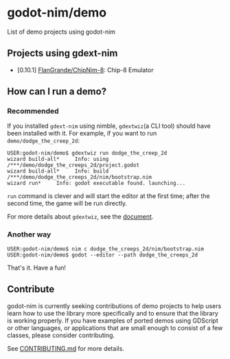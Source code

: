 # godot-nim/demo

List of demo projects using godot-nim

## Projects using gdext-nim
<!-- TEMPLATES: -->
<!-- * [gdext-nim version] [yourname/yourrepo](https://path/to/your/repo): summary (optional) -->
* [0.10.1] [FlanGrande/ChipNim-8](https://github.com/FlanGrande/ChipNim-8): Chip-8 Emulator
<!-- EXAMPLES: -->
<!-- * [10.1] [panno8M/Dodge the Creeps 2D](https://github.com/panno8M/dodge-the-creeps-2d): A simple 2D game that to avoid creepy monsters -->

## How can I run a demo?

### Recommended

If you installed `gdext-nim` using nimble, `gdextwiz`(a CLI tool) should have been installed with it.
For example, if you want to run `demo/dodge_the_creep_2d`:

```console
USER:godot-nim/demo$ gdextwiz run dodge_the_creep_2d
wizard build-all*     Info: using /***/demo/dodge_the_creeps_2d/project.godot 
wizard build-all*     Info: build /***/demo/dodge_the_creeps_2d/nim/bootstrap.nim
wizard run*     Info: godot executable found. launching... 
```

`run` command is clever and will start the editor at the first time; after the second time, the game will be run directly.

For more details about `gdextwiz`, see the [document][1].

### Another way

```console
USER:godot-nim/demo$ nim c dodge_the_creeps_2d/nim/bootstrap.nim
USER:godot-nim/demo$ godot --editor --path dodge_the_creeps_2d
```

That's it. Have a fun!

## Contribute

godot-nim is currently seeking contributions of demo projects to help users learn how to use the library more specifically and to ensure that the library is working properly.
If you have examples of ported demos using GDScript or other languages, or applications that are small enough to consist of a few classes, please consider contributing.

See [CONTRIBUTING.md][2] for more details.

[1]: https://github.com/godot-nim/gdext-nim/wiki/gdextwiz
[2]: https://github.com/godot-nim/demo/blob/main/CONTRIBUTING.md
